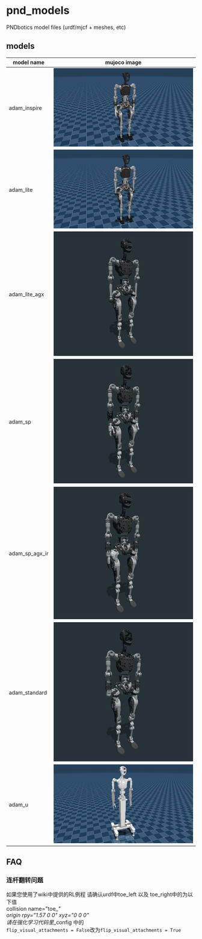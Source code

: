 # pnd_models

PNDbotics model files (urdf/mjcf + meshes, etc)

## models

| model name     | mujoco image                                                      |
| -------------- | ----------------------------------------------------------------- |
| adam_inspire   | ![adam_inspire image](./adam_inspire/imgs/adam_inspire.png)       |
| adam_lite      | ![adam_lite image](./adam_lite/imgs/adam_lite.png)                |
| adam_lite_agx  | ![adam_lite_agx image](./adam_lite_agx/imgs/adam_lite_agx.png)    |
| adam_sp        | ![adam_sp image](./adam_sp/imgs/adam_sp.png)                      |
| adam_sp_agx_ir | ![adam_sp_agx_ir image](./adam_sp_agx_ir/imgs/adam_sp_agx_ir.png) |
| adam_standard  | ![adam_standard image](./adam_standard/imgs/adam_standard.png)    |
| adam_u         | ![adam_u image](./adam_u/imgs/adam_u.png)                         |

## FAQ

### 连杆翻转问题

如果您使用了wiki中提供的RL例程
请确认urdf中toe_left 以及 toe_right中的为以下值  
collision name="toe_*"  
origin rpy="1.57 0 0" xyz="0 0 0"  
请在强化学习代码里*_config 中的  
`flip_visual_attachments = False`改为`flip_visual_attachments = True`  
